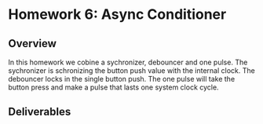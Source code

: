 # Homework 6: Async Conditioner
## Overview
In this homework we cobine a sychronizer, debouncer and one pulse.  The sychronizer is schronizing the button push value with the internal clock.  The debouncer locks in the single button push. The one pulse will take the button press and make a pulse that lasts one system clock cycle.    

## Deliverables
